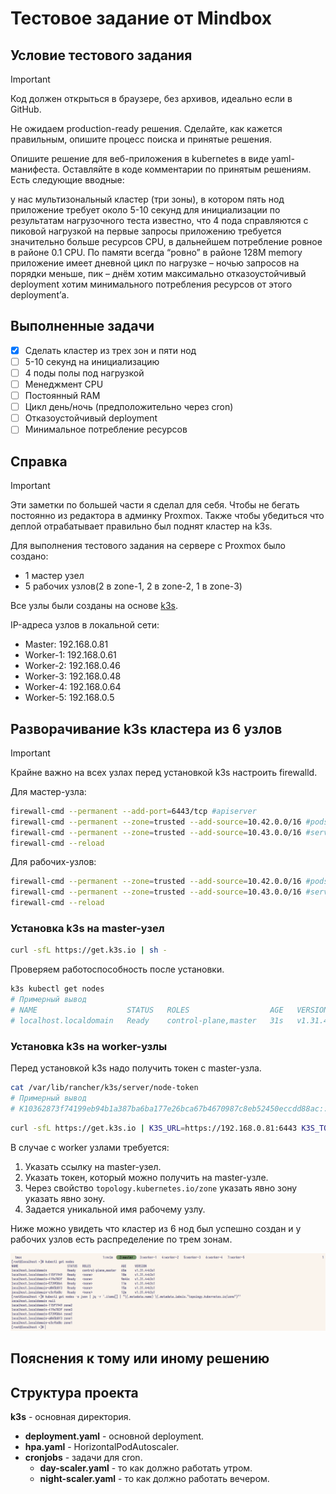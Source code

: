 # Тестовое задание от Mindbox

## Условие тестового задания

> [!IMPORTANT]
> Код должен открыться в браузере, без архивов, идеально если в GitHub.

Не ожидаем production-ready решения. Сделайте, как кажется правильным, опишите процесс поиска и принятые решения.

Опишите решение для веб-приложения в kubernetes в виде yaml-манифеста. Оставляйте в коде комментарии по принятым решениям. Есть следующие вводные:

у нас мультизональный кластер (три зоны), в котором пять нод
приложение требует около 5-10 секунд для инициализации
по результатам нагрузочного теста известно, что 4 пода справляются с пиковой нагрузкой
на первые запросы приложению требуется значительно больше ресурсов CPU, в дальнейшем потребление ровное в районе 0.1 CPU. По памяти всегда “ровно” в районе 128M memory
приложение имеет дневной цикл по нагрузке – ночью запросов на порядки меньше, пик – днём
хотим максимально отказоустойчивый deployment
хотим минимального потребления ресурсов от этого deployment’а.

## Выполненные задачи

- [X] Сделать кластер из трех зон и пяти нод
- [ ] 5-10 секунд на инициализацию
- [ ] 4 поды полы под нагрузкой
- [ ] Менеджмент CPU
- [ ] Постоянный RAM
- [ ] Цикл день/ночь (предположительно через cron)
- [ ] Отказоустойчивый deployment
- [ ] Минимальное потребление ресурсов

## Справка

> [!IMPORTANT]
> Эти заметки по большей части я сделал для себя. Чтобы не бегать постоянно из редактора в админку Proxmox.
> Также чтобы убедиться что деплой отрабатывает правильно был поднят кластер на k3s.

Для выполнения тестового задания на сервере с Proxmox было создано:

- 1 мастер узел
- 5 рабочих узлов(2 в zone-1, 2 в zone-2, 1 в zone-3)

Все узлы были созданы на основе [k3s](https://k3s.io/).

IP-адреса узлов в локальной сети:

- Master: 192.168.0.81
- Worker-1: 192.168.0.61  
- Worker-2: 192.168.0.46
- Worker-3: 192.168.0.48
- Worker-4: 192.168.0.64
- Worker-5: 192.168.0.5

## Разворачивание k3s кластера из 6 узлов

> [!IMPORTANT]
> Крайне важно на всех узлах перед установкой k3s настроить firewalld.

Для мастер-узла:

```sh
firewall-cmd --permanent --add-port=6443/tcp #apiserver
firewall-cmd --permanent --zone=trusted --add-source=10.42.0.0/16 #pods
firewall-cmd --permanent --zone=trusted --add-source=10.43.0.0/16 #services
firewall-cmd --reload
```

Для рабочих-узлов:

```sh
firewall-cmd --permanent --zone=trusted --add-source=10.42.0.0/16 #pods
firewall-cmd --permanent --zone=trusted --add-source=10.43.0.0/16 #services
firewall-cmd --reload
```

### Установка k3s на master-узел

```sh
curl -sfL https://get.k3s.io | sh -
```

Проверяем работоспособность после установки.

```sh
k3s kubectl get nodes
# Примерный вывод
# NAME                    STATUS   ROLES                  AGE   VERSION
# localhost.localdomain   Ready    control-plane,master   31s   v1.31.4+k3s1
```

### Установка k3s на worker-узлы

Перед установкой k3s надо получить токен с master-узла.

```sh
cat /var/lib/rancher/k3s/server/node-token
# Примерный вывод
# K10362873f74199eb94b1a387ba6ba177e26bca67b4670987c8eb52450eccdd88ac::server:cf519b2af9327ab87fb6603ac3574ac4
```

```sh
curl -sfL https://get.k3s.io | K3S_URL=https://192.168.0.81:6443 K3S_TOKEN=<token> sh -s - --node-label topology.kubernetes.io/zone=<zone> --with-node-id
```

В случае с worker узлами требуется:

1. Указать ссылку на master-узел.
2. Указать токен, который можно получить на master-узле.
3. Через свойство `topology.kubernetes.io/zone` указать явно зону указать явно зону. 
4. Задается уникальной имя рабочему узлу.

Ниже можно увидеть что кластер из 6 нод был успешно создан и у рабочих узлов есть распределение по трем зонам.

![nodes](./assets/master-nodes.png)

## Пояснения к тому или иному решению

## Структура проекта

**k3s** - основная директория.
  - **deployment.yaml** - основной deployment.
  - **hpa.yaml** - HorizontalPodAutoscaler.
  - **cronjobs** - задачи для cron.
    - **day-scaler.yaml** - то как должно работать утром.
    - **night-scaler.yaml** - то как должно работать вечером.
